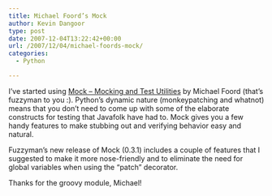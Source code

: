 ```yaml
---
title: Michael Foord’s Mock
author: Kevin Dangoor
type: post
date: 2007-12-04T13:22:42+00:00
url: /2007/12/04/michael-foords-mock/
categories:
  - Python

---
```

I&#8217;ve started using [Mock &#8211; Mocking and Test Utilities][1] by Michael Foord (that&#8217;s fuzzyman to you :). Python&#8217;s dynamic nature (monkeypatching and whatnot) means that you don&#8217;t need to come up with some of the elaborate constructs for testing that Javafolk have had to. Mock gives you a few handy features to make stubbing out and verifying behavior easy and natural.

Fuzzyman&#8217;s new release of Mock (0.3.1) includes a couple of features that I suggested to make it more nose-friendly and to eliminate the need for global variables when using the &#8220;patch&#8221; decorator.

Thanks for the groovy module, Michael!

 [1]: http://www.voidspace.org.uk/python/mock.html